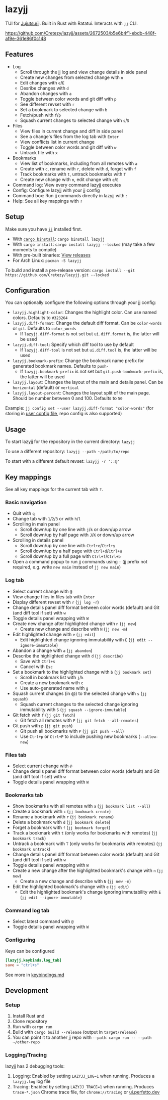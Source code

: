 # lazyjj

TUI for [Jujutsu/jj](https://github.com/martinvonz/jj). Built in Rust with Ratatui. Interacts with `jj` CLI.

https://github.com/Cretezy/lazyjj/assets/2672503/b5e6b4f1-ebdb-448f-af9e-361e86f0c148

## Features

- Log
  - Scroll through the jj log and view change details in side panel
  - Create new changes from selected change with `n`
  - Edit changes with `e`/`E`
  - Desribe changes with `d`
  - Abandon changes with `a`
  - Toggle between color words and git diff with `p`
  - See different revset with `r`
  - Set a bookmark to selected change with `b`
  - Fetch/push with `f`/`p`
  - Squash current changes to selected change with `s`/`S`
- Files
  - View files in current change and diff in side panel
  - See a change's files from the log tab with `Enter`
  - View conflicts list in current change
  - Toggle between color words and git diff with `w`
  - Untrack file with `x`
- Bookmarks
  - View list of bookmarks, including from all remotes with `a`
  - Create with `c`, rename with `r`, delete with `d`, forget with `f`
  - Track bookmarks with `t`, untrack bookmarks with `T`
  - Create new change with `n`, edit change with `e`/`E`
- Command log: View every command lazyjj executes
- Config: Configure lazyjj with your jj config
- Command box: Run jj commands directly in lazyjj with `:`
- Help: See all key mappings with `?`

## Setup

Make sure you have [`jj`](https://martinvonz.github.io/jj/latest/install-and-setup) installed first.

- With [`cargo binstall`](https://github.com/cargo-bins/cargo-binstall): `cargo binstall lazyjj`
- With `cargo install`: `cargo install lazyjj --locked` (may take a few moments to compile)
- With pre-built binaries: [View releases](https://github.com/Cretezy/lazyjj/releases)
- For Arch Linux: `pacman -S lazyjj`

To build and install a pre-release version: `cargo install --git https://github.com/Cretezy/lazyjj.git --locked`

## Configuration

You can optionally configure the following options through your jj config:

- `lazyjj.highlight-color`: Changes the highlight color. Can use named colors. Defaults to `#323264`
- `lazyjj.diff-format`: Change the default diff format. Can be `color-words` or `git`. Defaults to `color_words`
  - If `lazyjj.diff-format` is not set but `ui.diff.format` is, the latter will be used
- `lazyjj.diff-tool`: Specify which diff tool to use by default
  - If `lazyjj.diff-tool` is not set but `ui.diff.tool` is, the latter will be used
- `lazyjj.bookmark-prefix`: Change the bookmark name prefix for generated bookmark names. Defaults to `push-`
  - If `lazyjj.bookmark-prefix` is not set but `git.push-bookmark-prefix` is, the latter will be used
- `lazyjj.layout`: Changes the layout of the main and details panel. Can be `horizontal` (default) or `vertical`
- `lazyjj.layout-percent`: Changes the layout split of the main page. Should be number between 0 and 100. Defaults to `50`

Example: `jj config set --user lazyjj.diff-format "color-words"` (for storing in [user config file](https://martinvonz.github.io/jj/latest/config/#user-config-file), repo config is also supported)

## Usage

To start lazyjj for the repository in the current directory: `lazyjj`

To use a different repository: `lazyjj --path ~/path/to/repo`

To start with a different default revset: `lazyjj -r '::@'`

## Key mappings

See all key mappings for the current tab with `?`.

### Basic navigation

- Quit with `q`
- Change tab with `1`/`2`/`3` or with `h`/`l`
- Scrolling in main panel
  - Scroll down/up by one line with `j`/`k` or down/up arrow
  - Scroll down/up by half page with `J`/`K` or down/up arrow
- Scrolling in details panel
  - Scroll down/up by one line with `Ctrl+e`/`Ctrl+y`
  - Scroll down/up by a half page with `Ctrl+d`/`Ctrl+u`
  - Scroll down/up by a full page with `Ctrl+f`/`Ctrl+b`
- Open a command popup to run jj commands using `:` (jj prefix not required, e.g. write `new main` instead of `jj new main`)

### Log tab

- Select current change with `@`
- View change files in files tab with `Enter`
- Display different revset with `r` (`jj log -r`)
- Change details panel diff format between color words (default) and Git (and diff tool if set) with `w`
- Toggle details panel wrapping with `W`
- Create new change after highlighted change with `n` (`jj new`)
  - Create new change and describe with `N` (`jj new -m`)
- Edit highlighted change with `e` (`jj edit`)
  - Edit highlighted change ignoring immutability with `E` (`jj edit --ignore-immutable`)
- Abandon a change with `a` (`jj abandon`)
- Describe the highlighted change with `d` (`jj describe`)
  - Save with `Ctrl+s`
  - Cancel with `Esc`
- Set a bookmark to the highlighted change with `b` (`jj bookmark set`)
  - Scroll in bookmark list with `j`/`k`
  - Create a new bookmark with `c`
  - Use auto-generated name with `g`
- Squash current changes (in @) to the selected change with `s` (`jj squash`)
  - Squash current changes to the selected change ignoring immutability with `S` (`jj squash --ignore-immutable`)
- Git fetch with `f` (`jj git fetch`)
  - Git fetch all remotes with `F` (`jj git fetch --all-remotes`)
- Git push with `p` (`jj git push`)
  - Git push all bookmarks with `P` (`jj git push --all`)
  - Use `Ctrl+p` or `Ctrl+P` to include pushing new bookmarks (`--allow-new`)

### Files tab

- Select current change with `@`
- Change details panel diff format between color words (default) and Git (and diff tool if set) with `w`
- Toggle details panel wrapping with `W`

### Bookmarks tab

- Show bookmarks with all remotes with `a` (`jj bookmark list --all`)
- Create a bookmark with `c` (`jj bookmark create`)
- Rename a bookmark with `r` (`jj bookmark rename`)
- Delete a bookmark with `d` (`jj bookmark delete`)
- Forget a bookmark with `f` (`jj bookmark forget`)
- Track a bookmark with `t` (only works for bookmarks with remotes) (`jj bookmark track`)
- Untrack a bookmark with `T` (only works for bookmarks with remotes) (`jj bookmark untrack`)
- Change details panel diff format between color words (default) and Git (and diff tool if set) with `w`
- Toggle details panel wrapping with `W`
- Create a new change after the highlighted bookmark's change with `n` (`jj new`)
  - Create a new change and describe with `N` (`jj new -m`)
- Edit the highlighted bookmark's change with `e` (`jj edit`)
  - Edit the highlighted bookmark's change ignoring immutability with `E` (`jj edit --ignore-immutable`)

### Command log tab

- Select latest command with `@`
- Toggle details panel wrapping with `W`

### Configuring

Keys can be configured

```toml
[lazyjj.keybinds.log_tab]
save = "ctrl+s"
```

See more in [keybindings.md](docs/keybindings.md)

## Development

### Setup

1. Install Rust and
2. Clone repository
3. Run with `cargo run`
4. Build with `cargo build --release` (output in `target/release`)
5. You can point it to another jj repo with `--path`: `cargo run -- --path ~/other-repo`

### Logging/Tracing

lazyjj has 2 debugging tools:

1. Logging: Enabled by setting `LAZYJJ_LOG=1` when running. Produces a `lazyjj.log` log file
2. Tracing: Enabled by setting `LAZYJJ_TRACE=1` when running. Produces `trace-*.json` Chrome trace file, for `chrome://tracing` or [ui.perfetto.dev](https://ui.perfetto.dev)
